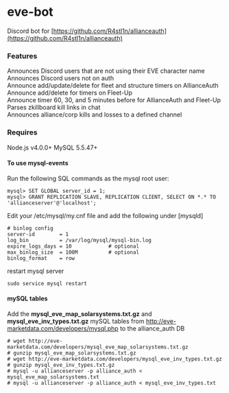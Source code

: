 eve-bot
============
Discord bot for [https://github.com/R4stl1n/allianceauth](https://github.com/R4stl1n/allianceauth)

### Features
Announces Discord users that are not using their EVE character name  
Announces Discord users not on auth  
Announce add/update/delete for fleet and structure timers on AllianceAuth  
Announce add/delete for timers on Fleet-Up  
Announce timer 60, 30, and 5 minutes before for AllianceAuth and Fleet-Up  
Parses zkillboard kill links in chat  
Announces alliance/corp kills and losses to a defined channel  

### Requires
Node.js v4.0.0+
MySQL 5.5.47+

#### To use mysql-events
Run the following SQL commands as the mysql root user:

	mysql> SET GLOBAL server_id = 1;
	mysql> GRANT REPLICATION SLAVE, REPLICATION CLIENT, SELECT ON *.* TO 'allianceserver'@'localhost';

Edit your /etc/mysql/my.cnf file and add the following under [mysqld]

	# binlog config
	server-id        = 1
	log_bin          = /var/log/mysql/mysql-bin.log
	expire_logs_days = 10            # optional
	max_binlog_size  = 100M          # optional
	binlog_format    = row


restart mysql server

	sudo service mysql restart


#### mySQL tables
Add the **mysql_eve_map_solarsystems.txt.gz** and **mysql_eve_inv_types.txt.gz** mySQL tables from http://eve-marketdata.com/developers/mysql.php to the alliance_auth DB

	# wget http://eve-marketdata.com/developers/mysql_eve_map_solarsystems.txt.gz
	# gunzip mysql_eve_map_solarsystems.txt.gz
	# wget http://eve-marketdata.com/developers/mysql_eve_inv_types.txt.gz
	# gunzip mysql_eve_inv_types.txt.gz
	# mysql -u allianceserver -p alliance_auth < mysql_eve_map_solarsystems.txt
	# mysql -u allianceserver -p alliance_auth < mysql_eve_inv_types.txt
